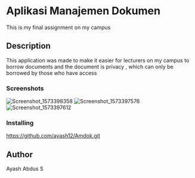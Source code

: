# Aplikasi Manajemen Dokumen

This is my final assignment on my campus

## Description
This application was made to make it easier for lecturers on my campus to borrow documents and the document is privacy , which can only be borrowed by those who have access

### Screenshots
![Screenshot_1573398358](https://user-images.githubusercontent.com/56375403/68546164-b02cca00-040e-11ea-9a11-48beb8ddad37.png )
![Screenshot_1573397576](https://user-images.githubusercontent.com/56375403/68546143-8e334780-040e-11ea-904f-042d2b70e138.png)
![Screenshot_1573397612](https://user-images.githubusercontent.com/56375403/68546149-93909200-040e-11ea-85f6-8c3fa222e624.png)

### Installing

https://github.com/ayash12/Amdok.git

## Author
Ayash Abdus S

